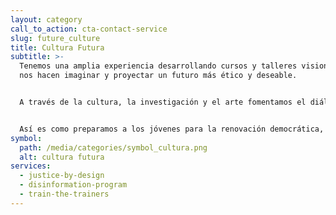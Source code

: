 ```yaml
---
layout: category
call_to_action: cta-contact-service
slug: future_culture
title: Cultura Futura
subtitle: >-
  Tenemos una amplia experiencia desarrollando cursos y talleres visionarios que
  nos hacen imaginar y proyectar un futuro más ético y deseable. 


  A través de la cultura, la investigación y el arte fomentamos el diálogo ciudadano y la transformación social, combinando formatos online y presenciales que ponen la creatividad en el centro del diseño de las políticas públicas. 


  Así es como preparamos a los jóvenes para la renovación democrática, mediante prácticas alternativas y nuevas estrategias culturales. Sí, queremos ampliar la democracia, y lo queremos hacer de manera que cualquiera pueda sentirse parte de ella.
symbol:
  path: /media/categories/symbol_cultura.png
  alt: cultura futura
services:
  - justice-by-design
  - disinformation-program
  - train-the-trainers
---
```

